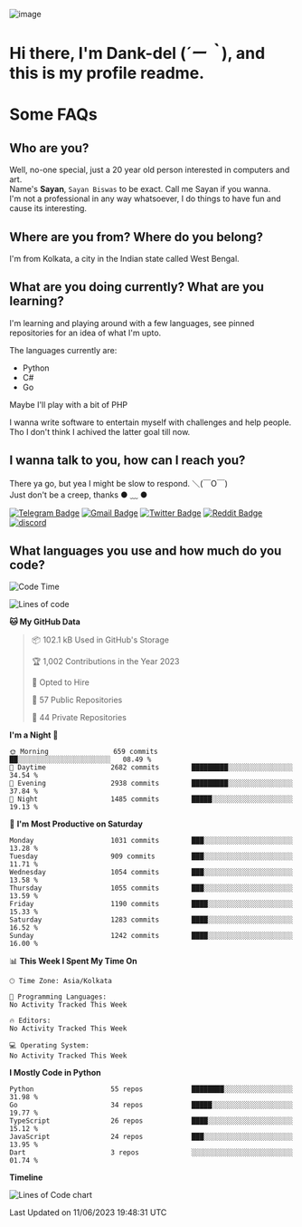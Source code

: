 ![image](https://user-images.githubusercontent.com/63096193/125182844-29f20800-e22f-11eb-8dc9-b0f2d29647bb.png)

# **Hi there, I'm Dank-del (*´ー｀*), and this is my profile readme.**
<!--  [![Profile views](https://gpvc.arturio.dev/dank-del)](https://github.com/dank-del) -->
# Some FAQs

## **Who are you?**

Well, no-one special, just a 20 year old person interested in computers and art. \
Name's **Sayan**, `Sayan Biswas` to be exact. Call me Sayan if you wanna. \
I'm not a professional in any way whatsoever, I do things to have fun and cause its interesting.

## **Where are you from? Where do you belong?**

I'm from Kolkata, a city in the Indian state called West Bengal.

## **What are you doing currently? What are you learning?**

I'm learning and playing around with a few languages, see pinned repositories for an idea of what I'm upto.

The languages currently are:

- Python
- C#
- Go

Maybe I'll play with a bit of PHP

I wanna write software to entertain myself with challenges and help people. \
Tho I don't think I achived the latter goal till now.

<!--## **Eww, I see a weeb profile.**

Can't help it, it's the best way to hide my face on this account
> Why do people hate weebs .-.

## **Cool, what more interests you?**

My interests are quite, weird. They're scattered all over the place. \
I've been fascinated by music and have studied it since the age of 6, I've performed on stage and on air but yeah now I've been away from that. I specialize in key instruments. \
Another thing that interests me is Media Production, aka, working with audio, video and broadcasting media.

> I just like art in general. also feeds the reason of me being obsessed with Japanese drawings (⋟ ﹏ ⋞)-->

## **I wanna talk to you, how can I reach you?**

There ya go, but yea I might be slow to respond. ＼(￣O￣) \
Just don't be a creep, thanks ● ﹏ ●

[![Telegram Badge](https://img.shields.io/badge/-dank_as_fuck-1ca0f1?style=flat-square&logo=telegram&logoColor=white&link=https://t.me/dank_as_fuck)](https://t.me/dank_as_fuck)
[![Gmail Badge](https://img.shields.io/badge/-sayan@asia.com-c14438?style=flat-square&logo=Gmail&logoColor=white&link=mailto:sayan@asia.com)](mailto:sayan@asia.com)
[![Twitter Badge](https://img.shields.io/twitter/follow/TheDankDel?style=social)](https://twitter.com/TheDankDel)
[![Reddit Badge](https://img.shields.io/reddit/user-karma/combined/dank_as_fuck_?style=social)](https://www.reddit.com/user/dank_as_fuck_/)
[![discord](https://discord-md-badge.vercel.app/api/shield/506536929152466945?style=social)](https://discordapp.com/users/506536929152466945)

## **What languages you use and how much do you code?**

<!--START_SECTION:waka-->
![Code Time](http://img.shields.io/badge/Code%20Time-1%2C145%20hrs%2012%20mins-blue)

![Lines of code](https://img.shields.io/badge/From%20Hello%20World%20I%27ve%20Written-4.5%20million%20lines%20of%20code-blue)

**🐱 My GitHub Data** 

> 📦 102.1 kB Used in GitHub's Storage 
 > 
> 🏆 1,002 Contributions in the Year 2023
 > 
> 💼 Opted to Hire
 > 
> 📜 57 Public Repositories 
 > 
> 🔑 44 Private Repositories 
 > 
**I'm a Night 🦉** 

```text
🌞 Morning                659 commits         ██░░░░░░░░░░░░░░░░░░░░░░░   08.49 % 
🌆 Daytime                2682 commits        █████████░░░░░░░░░░░░░░░░   34.54 % 
🌃 Evening                2938 commits        █████████░░░░░░░░░░░░░░░░   37.84 % 
🌙 Night                  1485 commits        █████░░░░░░░░░░░░░░░░░░░░   19.13 % 
```
📅 **I'm Most Productive on Saturday** 

```text
Monday                   1031 commits        ███░░░░░░░░░░░░░░░░░░░░░░   13.28 % 
Tuesday                  909 commits         ███░░░░░░░░░░░░░░░░░░░░░░   11.71 % 
Wednesday                1054 commits        ███░░░░░░░░░░░░░░░░░░░░░░   13.58 % 
Thursday                 1055 commits        ███░░░░░░░░░░░░░░░░░░░░░░   13.59 % 
Friday                   1190 commits        ████░░░░░░░░░░░░░░░░░░░░░   15.33 % 
Saturday                 1283 commits        ████░░░░░░░░░░░░░░░░░░░░░   16.52 % 
Sunday                   1242 commits        ████░░░░░░░░░░░░░░░░░░░░░   16.00 % 
```


📊 **This Week I Spent My Time On** 

```text
🕑︎ Time Zone: Asia/Kolkata

💬 Programming Languages: 
No Activity Tracked This Week

🔥 Editors: 
No Activity Tracked This Week

💻 Operating System: 
No Activity Tracked This Week
```

**I Mostly Code in Python** 

```text
Python                   55 repos            ████████░░░░░░░░░░░░░░░░░   31.98 % 
Go                       34 repos            █████░░░░░░░░░░░░░░░░░░░░   19.77 % 
TypeScript               26 repos            ████░░░░░░░░░░░░░░░░░░░░░   15.12 % 
JavaScript               24 repos            ███░░░░░░░░░░░░░░░░░░░░░░   13.95 % 
Dart                     3 repos             ░░░░░░░░░░░░░░░░░░░░░░░░░   01.74 % 
```



**Timeline**

![Lines of Code chart](https://raw.githubusercontent.com/Dank-del/Dank-del/main/assets/bar_graph.png)


 Last Updated on 11/06/2023 19:48:31 UTC
<!--END_SECTION:waka-->

<!--## **Can I stalk your spotify?**

Um sure.

![OwO Spotify](https://spotify-recently-played-readme.vercel.app/api?user=31fdrsslnr7nvq4ytqwtw7c4rxfm&count=5)-->
